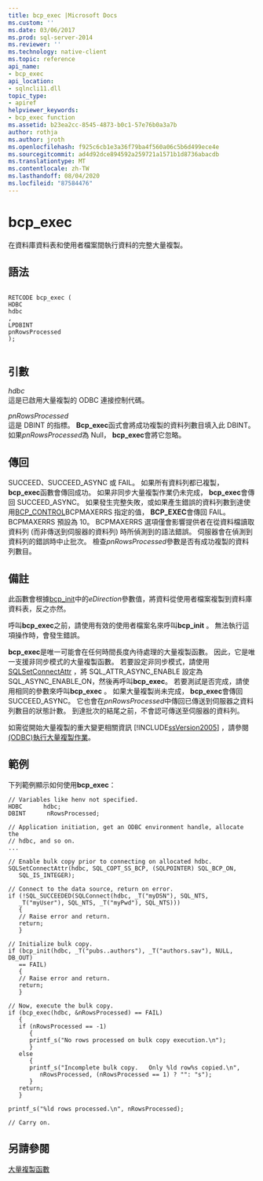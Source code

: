 ```yaml
---
title: bcp_exec |Microsoft Docs
ms.custom: ''
ms.date: 03/06/2017
ms.prod: sql-server-2014
ms.reviewer: ''
ms.technology: native-client
ms.topic: reference
api_name:
- bcp_exec
api_location:
- sqlncli11.dll
topic_type:
- apiref
helpviewer_keywords:
- bcp_exec function
ms.assetid: b23ea2cc-8545-4873-b0c1-57e76b0a3a7b
author: rothja
ms.author: jroth
ms.openlocfilehash: f925c6cb1e3a36f79ba4f560a06c5b6d499ece4e
ms.sourcegitcommit: ad4d92dce894592a259721a1571b1d8736abacdb
ms.translationtype: MT
ms.contentlocale: zh-TW
ms.lasthandoff: 08/04/2020
ms.locfileid: "87584476"
---
```

# <a name="bcp_exec"></a>bcp_exec
  在資料庫資料表和使用者檔案間執行資料的完整大量複製。  
  
## <a name="syntax"></a>語法  
  
```  
  
RETCODE bcp_exec (  
HDBC   
hdbc  
,  
LPDBINT   
pnRowsProcessed  
);  
  
```  
  
## <a name="arguments"></a>引數  
 *hdbc*  
 這是已啟用大量複製的 ODBC 連接控制代碼。  
  
 *pnRowsProcessed*  
 這是 DBINT 的指標。 **Bcp_exec**函式會將成功複製的資料列數目填入此 DBINT。 如果*pnRowsProcessed*為 Null， **bcp_exec**會將它忽略。  
  
## <a name="returns"></a>傳回  
 SUCCEED、SUCCEED_ASYNC 或 FAIL。 如果所有資料列都已複製， **bcp_exec**函數會傳回成功。 如果非同步大量複製作業仍未完成， **bcp_exec**會傳回 SUCCEED_ASYNC。 如果發生完整失敗，或如果產生錯誤的資料列數到達使用[BCP_CONTROL](bcp-control.md)BCPMAXERRS 指定的值， **BCP_EXEC**會傳回 FAIL。 BCPMAXERRS 預設為 10。 BCPMAXERRS 選項僅會影響提供者在從資料檔讀取資料列 (而非傳送到伺服器的資料列) 時所偵測到的語法錯誤。 伺服器會在偵測到資料列的錯誤時中止批次。 檢查*pnRowsProcessed*參數是否有成功複製的資料列數目。  
  
## <a name="remarks"></a>備註  
 此函數會根據[bcp_init](bcp-init.md)中的*eDirection*參數值，將資料從使用者檔案複製到資料庫資料表，反之亦然。  
  
 呼叫**bcp_exec**之前，請使用有效的使用者檔案名來呼叫**bcp_init** 。 無法執行這項操作時，會發生錯誤。  
  
 **bcp_exec**是唯一可能會在任何時間長度內待處理的大量複製函數。 因此，它是唯一支援非同步模式的大量複製函數。 若要設定非同步模式，請使用[SQLSetConnectAttr](../native-client-odbc-api/sqlsetconnectattr.md) ，將 SQL_ATTR_ASYNC_ENABLE 設定為 SQL_ASYNC_ENABLE_ON，然後再呼叫**bcp_exec**。 若要測試是否完成，請使用相同的參數來呼叫**bcp_exec** 。 如果大量複製尚未完成， **bcp_exec**會傳回 SUCCEED_ASYNC。 它也會在*pnRowsProcessed*中傳回已傳送到伺服器之資料列數目的狀態計數。 到達批次的結尾之前，不會認可傳送至伺服器的資料列。  
  
 如需從開始大量複製的重大變更相關資訊 [!INCLUDE[ssVersion2005](../../includes/ssversion2005-md.md)] ，請參閱[&#40;ODBC&#41;執行大量複製作業](../native-client-odbc-bulk-copy-operations/performing-bulk-copy-operations-odbc.md)。  
  
## <a name="example"></a>範例  
 下列範例顯示如何使用**bcp_exec**：  
  
```  
// Variables like henv not specified.  
HDBC      hdbc;  
DBINT      nRowsProcessed;  
  
// Application initiation, get an ODBC environment handle, allocate the  
// hdbc, and so on.  
...   
  
// Enable bulk copy prior to connecting on allocated hdbc.  
SQLSetConnectAttr(hdbc, SQL_COPT_SS_BCP, (SQLPOINTER) SQL_BCP_ON,  
   SQL_IS_INTEGER);  
  
// Connect to the data source, return on error.  
if (!SQL_SUCCEEDED(SQLConnect(hdbc, _T("myDSN"), SQL_NTS,  
   _T("myUser"), SQL_NTS, _T("myPwd"), SQL_NTS)))  
   {  
   // Raise error and return.  
   return;  
   }  
  
// Initialize bulk copy.   
if (bcp_init(hdbc, _T("pubs..authors"), _T("authors.sav"), NULL, DB_OUT)  
   == FAIL)  
   {  
   // Raise error and return.  
   return;  
   }  
  
// Now, execute the bulk copy.   
if (bcp_exec(hdbc, &nRowsProcessed) == FAIL)  
   {  
   if (nRowsProcessed == -1)  
      {  
      printf_s("No rows processed on bulk copy execution.\n");  
      }  
   else  
      {  
      printf_s("Incomplete bulk copy.   Only %ld row%s copied.\n",  
         nRowsProcessed, (nRowsProcessed == 1) ? "": "s");  
      }  
   return;  
   }  
  
printf_s("%ld rows processed.\n", nRowsProcessed);  
  
// Carry on.  
```  
  
## <a name="see-also"></a>另請參閱  
 [大量複製函數](sql-server-driver-extensions-bulk-copy-functions.md)  
  
  
